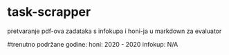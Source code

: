 # task-scrapper
pretvaranje pdf-ova zadataka s infokupa i honi-ja u markdown za evaluator

#trenutno podržane godine:
honi: 2020 - 2020
infokup: N/A 
